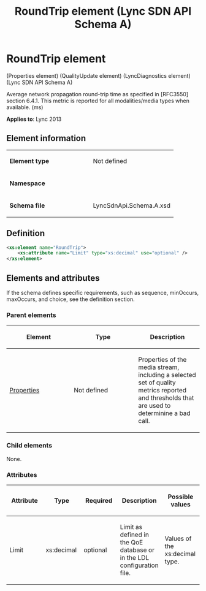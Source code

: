 ﻿---
title: RoundTrip element  (Lync SDN API Schema A)
TOCTitle: RoundTrip element
ms:assetid: a6cb4bf8-c2eb-4dd7-8d8b-df707c476aac
ms:mtpsurl: https://msdn.microsoft.com/en-us/library/Dn439265(v=office.15)
ms:contentKeyID: 57261001
ms.date: 07/24/2014
mtps_version: v=office.15
dev_langs:
- xml
---

# RoundTrip element 

(Properties element) (QualityUpdate element) (LyncDiagnostics element) (Lync SDN API Schema A)

Average network propagation round-trip time as specified in \[RFC3550\] section 6.4.1. This metric is reported for all modalities/media types when available. (ms)


**Applies to**: Lync 2013

## Element information

<table>
<colgroup>
<col style="width: 50%" />
<col style="width: 50%" />
</colgroup>
<tbody>
<tr class="odd">
<td><p><strong>Element type</strong></p></td>
<td><p>Not defined</p></td>
</tr>
<tr class="even">
<td><p><strong>Namespace</strong></p></td>
<td><p></p></td>
</tr>
<tr class="odd">
<td><p><strong>Schema file</strong></p></td>
<td><p>LyncSdnApi.Schema.A.xsd</p></td>
</tr>
</tbody>
</table>


## Definition

``` xml
<xs:element name="RoundTrip">
    <xs:attribute name="Limit" type="xs:decimal" use="optional" />
</xs:element>
```

## Elements and attributes

If the schema defines specific requirements, such as sequence, minOccurs, maxOccurs, and choice, see the definition section.

### Parent elements

<table>
<colgroup>
<col style="width: 33%" />
<col style="width: 33%" />
<col style="width: 33%" />
</colgroup>
<thead>
<tr class="header">
<th><p>Element</p></th>
<th><p>Type</p></th>
<th><p>Description</p></th>
</tr>
</thead>
<tbody>
<tr class="odd">
<td><p><a href="properties-element-qualityupdate-element-sdn-api-schema-a.md">Properties</a></p></td>
<td><p>Not defined</p></td>
<td><p>Properties of the media stream, including a selected set of quality metrics reported and thresholds that are used to determinine a bad call.</p></td>
</tr>
</tbody>
</table>


### Child elements

None.

### Attributes

<table>
<colgroup>
<col style="width: 20%" />
<col style="width: 20%" />
<col style="width: 20%" />
<col style="width: 20%" />
<col style="width: 20%" />
</colgroup>
<thead>
<tr class="header">
<th><p>Attribute</p></th>
<th><p>Type</p></th>
<th><p>Required</p></th>
<th><p>Description</p></th>
<th><p>Possible values</p></th>
</tr>
</thead>
<tbody>
<tr class="odd">
<td><p>Limit</p></td>
<td><p>xs:decimal</p></td>
<td><p>optional</p></td>
<td><p>Limit as defined in the QoE database or in the LDL configuration file.</p></td>
<td><p>Values of the xs:decimal type.</p></td>
</tr>
</tbody>
</table>

